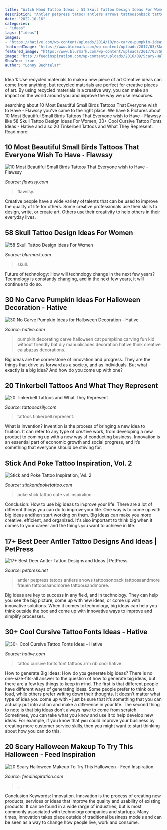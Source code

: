```yaml
---
title: "Witch Hand Tattoo Ideas : 58 Skull Tattoo Design Ideas For Women"
description: "Antler petpress tatoos antlers arrows tattoosonback tattoosaandmore frauen tattoosaandmoree tattoossandmoree"
date: "2022-10-16"
categories:
- "ideas"
tags: ["ideas"]
images:
- "https://hative.com/wp-content/uploads/2014/10/no-carve-pumpkin-ideas/5-black-bat-and-cat.jpg"
featuredImage: "https://www.blurmark.com/wp-content/uploads/2017/03/Skull-And-Flower-Tattoo-On-Arm.jpg"
featured_image: "https://www.blurmark.com/wp-content/uploads/2017/03/Skull-And-Flower-Tattoo-On-Arm.jpg"
image: "http://feedinspiration.com/wp-content/uploads/2016/09/Scary-Halloween-Makeup-1.jpg"
ShowToc: true
author: "Lonny Bechtelar"
---
```



Idea 1: Use recycled materials to make a new piece of art
Creative ideas can come from anything, but recycled materials are perfect for creative pieces of art. By using recycled materials in a creative way, you can make an impact on the world around you and improve the way we use resources.

	

		
searching about 10 Most Beautiful Small Birds Tattoos That Everyone wish to Have - Flawssy you've came to the right place. We have 8 Pictures about 10 Most Beautiful Small Birds Tattoos That Everyone wish to Have - Flawssy like 58 Skull Tattoo Design Ideas For Women, 30+ Cool Cursive Tattoo Fonts Ideas - Hative and also 20 Tinkerbell Tattoos and What They Represent. Read more:
		
    
## 10 Most Beautiful Small Birds Tattoos That Everyone Wish To Have - Flawssy

<img loading=lazy src="https://www.flawssy.com/wp-content/uploads/2016/06/Dove-Bird-Tattoos-for-Women.jpg" onerror="this.onerror=null;this.src='https://tse2.mm.bing.net/th?id=OIP.ecf1oNHqwCPsYhWSaW5zHgHaLD&amp;pid=15.1';" alt="10 Most Beautiful Small Birds Tattoos That Everyone wish to Have - Flawssy">

_Source: flawssy.com_

>flawssy. 

	

Creative people have a wide variety of talents that can be used to improve the quality of life for others. Some creative professionals use their skills to design, write, or create art. Others use their creativity to help others in their everyday lives.

    
## 58 Skull Tattoo Design Ideas For Women

<img loading=lazy src="https://www.blurmark.com/wp-content/uploads/2017/03/Skull-And-Flower-Tattoo-On-Arm.jpg" onerror="this.onerror=null;this.src='https://tse2.mm.bing.net/th?id=OIP.eYwD-JfMOEzlbZxPtFrsYQHaOy&amp;pid=15.1';" alt="58 Skull Tattoo Design Ideas For Women">

_Source: blurmark.com_

>skull. 

	

Future of technology: How will technology change in the next few years?
Technology is constantly changing, and in the next few years, it will continue to do so.

    
## 30 No Carve Pumpkin Ideas For Halloween Decoration - Hative

<img loading=lazy src="https://hative.com/wp-content/uploads/2014/10/no-carve-pumpkin-ideas/5-black-bat-and-cat.jpg" onerror="this.onerror=null;this.src='https://tse3.mm.bing.net/th?id=OIP.Hb3xmJyHvHGn4YeFeGDYywHaJk&amp;pid=15.1';" alt="30 No Carve Pumpkin Ideas for Halloween Decoration - Hative">

_Source: hative.com_

>pumpkin decorating carve halloween cat pumpkins carving fun kid without friendly bat diy manualidades decoration hative think creative calabazas decorations. 

	

Big ideas are the cornerstone of innovation and progress. They are the things that drive us forward as a society, and as individuals. But what exactly is a big idea? And how do you come up with one?

    
## 20 Tinkerbell Tattoos And What They Represent

<img loading=lazy src="http://www.tattooeasily.com/wp-content/uploads/2014/01/Tinkerbell-Tattoos.jpg" onerror="this.onerror=null;this.src='https://tse3.mm.bing.net/th?id=OIP.7suSBT2QLK4cU4xZTTzlkgHaJ4&amp;pid=15.1';" alt="20 Tinkerbell Tattoos and What They Represent">

_Source: tattooeasily.com_

>tattoos tinkerbell represent. 

	

What is invention?
Invention is the process of bringing a new idea to fruition. It can refer to any type of creative work, from developing a new product to coming up with a new way of conducting business. Innovation is an essential part of economic growth and social progress, and it’s something that everyone should be striving for.

    
## Stick And Poke Tattoo Inspiration, Vol. 2

<img loading=lazy src="https://cdn.stickandpoketattoo.com/blog/85/l.jpg" onerror="this.onerror=null;this.src='https://tse1.mm.bing.net/th?id=OIP.V0TmBBrP_97IxXT_p9Gj8QHaHa&amp;pid=15.1';" alt="Stick and Poke Tattoo Inspiration, Vol. 2">

_Source: stickandpoketattoo.com_

>poke stick tattoo cute vol inspiration. 

	

Conclusion: How to use big ideas to improve your life.
There are a lot of different things you can do to improve your life. One way is to come up with big ideas andthen start working on them. Big ideas can make you more creative, efficient, and organized. It's also important to think big when it comes to your career and the things you want to achieve in life.

    
## 17+ Best Deer Antler Tattoo Designs And Ideas | PetPress

<img loading=lazy src="https://cdn.petpress.net/wp-content/uploads/2020/03/12021449/deer-antler-tattoo-elbow.jpg" onerror="this.onerror=null;this.src='https://tse2.mm.bing.net/th?id=OIP.l4zUS7xND50E4aBKXyB7TgHaLu&amp;pid=15.1';" alt="17+ Best Deer Antler Tattoo Designs and Ideas | PetPress">

_Source: petpress.net_

>antler petpress tatoos antlers arrows tattoosonback tattoosaandmore frauen tattoosaandmoree tattoossandmoree. 

	

Big ideas are key to success in any field, and in technology. They can help you see the big picture, come up with new ideas, or come up with innovative solutions. When it comes to technology, big ideas can help you think outside the box and come up with innovative ways to improve and simplify processes.

    
## 30+ Cool Cursive Tattoo Fonts Ideas - Hative

<img loading=lazy src="https://hative.com/wp-content/uploads/2014/02/cursive-tattoos/cursive-font-rib-tattoo-8.jpg" onerror="this.onerror=null;this.src='https://tse4.mm.bing.net/th?id=OIP.dMQn8EfCN1bEmSOa89Kp1wHaJ3&amp;pid=15.1';" alt="30+ Cool Cursive Tattoo Fonts Ideas - Hative">

_Source: hative.com_

>tattoo cursive fonts font tattoos arm rib cool hative. 

	

How to generate Big Ideas: How do you generate big ideas?
There is no one-size-fits-all answer to the question of how to generate big ideas, but there are a few key things to keep in mind. The first is that different people have different ways of generating ideas. Some people prefer to think out loud, while others prefer writing down their thoughts. It doesn’t matter what type of idea you come up with – just be sure that it’s something that you can actually put into action and make a difference in your life. 
The second thing to note is that big ideas don’t always have to come from scratch. Sometimes, you can take what you know and use it to help develop new ideas. For example, if you know that you could improve your business by creating more customer service skills, then you might want to start thinking about how you can do this.

    
## 20 Scary Halloween Makeup To Try This Halloween - Feed Inspiration

<img loading=lazy src="http://feedinspiration.com/wp-content/uploads/2016/09/Scary-Halloween-Makeup-1.jpg" onerror="this.onerror=null;this.src='https://tse4.mm.bing.net/th?id=OIP.0ZRsYYgvpooHMWMvEKEpWgHaJ3&amp;pid=15.1';" alt="20 Scary Halloween Makeup To Try This Halloween - Feed Inspiration">

_Source: feedinspiration.com_

>. 

	

Conclusion
Keywords: Innovation.
Innovation is the process of creating new products, services or ideas that improve the quality and usability of existing products. It can be found in a wide range of industries, but is most commonly associated with technology companies and startups. Many times, innovation takes place outside of traditional business models and can be seen as a way to change how people live, work and consume.

